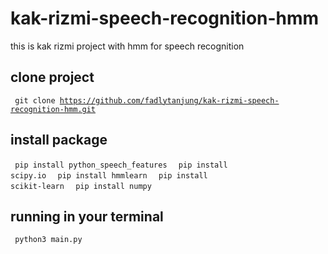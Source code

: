 # kak-rizmi-speech-recognition-hmm
this is kak rizmi project with hmm for speech recognition

## clone project
<code> git clone https://github.com/fadlytanjung/kak-rizmi-speech-recognition-hmm.git</code>

## install package
<code> pip install python_speech_features </code>
<code> pip install scipy.io </code>
<code> pip install hmmlearn </code>
<code> pip install scikit-learn </code>
<code> pip install numpy </code>

## running in your terminal
<code> python3 main.py </code>
